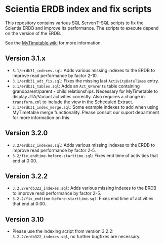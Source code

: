 Scientia ERDB index and fix scripts
===================================

This repository contains various SQL Server/T-SQL scripts to fix the Scientia ERDB and improve its performance. The scripts to execute depend on the version of the ERDB.

See the [MyTimetable wiki](https://wiki.eveoh.nl/x/SIA3) for more information.

Version 3.1.x
-------------
 
 * `3.1/erdb31_indexes.sql`: Adds various missing indexes to the ERDB to improve read performance by factor 2-10.
 * `3.1/erdb31_adt_fix.sql`: Fixes the missing last `ActivityDateTimes` entry.
 * `3.1/erdb31_tables.sql`: Adds an `Act_GParents` table containing grandparent/parent - child relationships. Necessary for MyTimetable to display JTA/Variant activities correctly. Also requires a change in `transform.xml` to include the view in the Scheduled Extract.
 * `3.1/erdb31_index_merge.sql`: Some example indexes to add when using MyTimetable merge functionality. Please consult our suport department for more information on this.

Version 3.2.0
-------------

 * `3.2/erdb32_indexes.sql`: Adds various missing indexes to the ERDB to improve read performance by factor 2-5.
 * `3.2/fix_endtime-before-starttime.sql`: Fixes end time of activities that end at 0:00. 

Version 3.2.2
-------------

 * `3.2.2/erdb322_indexes.sql`: Adds various missing indexes to the ERDB to improve read performance by factor 2-5. 
 * `3.2.2/fix_endtime-before-starttime.sql`: Fixes end time of activities that end at 0:00.

Version 3.10
------------

 * Please use the indexing script from version 3.2.2: `3.2.2/erdb322_indexes.sql`, no further bugfixes are necessary.
